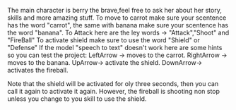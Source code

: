 The main character is berry the brave,feel free to ask her about her story, skills and more amazing stuff.
To move to carrot make sure your scentence has the word "carrot", the same with banana make sure your scentence has the word "banana".
To Attack here are the ley words -> "Attack","Shoot" and "FireBall"
To activate shield make sure to use the word "Shield" or "Defense"
If the model "speech to text" doesn't work here are some hints so you can test the project:
  LeftArrow -> moves to the carrot.
  RightArrow -> moves to the banana.
  UpArrow-> activate the shield.
  DownArrow-> activates the fireball.

  Note that the shield will be activated for oly three seconds, then you can call it again to activate it again.
  However, the fireball is shooting non stop unless you change to you skill to use the shield.
